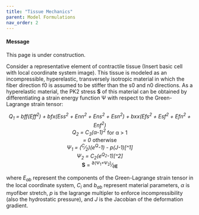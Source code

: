 ```yaml
---
title: "Tissue Mechanics"
parent: Model Formulations
nav_order: 2
---
```


<div class="notice--info">
  <h4>Message</h4>
  <p>This page is under  construction.</p>
</div>

Consider a representative element of contractile tissue (Insert basic cell with local coordinate system image).
This tissue is modeled as an incompressible, hyperelastic, transversely isotropic material in which the fiber direction f0 is assumed to be stiffer than the s0 and n0 directions. As a hyperelastic material, the PK2 stress   **S** of this material can be obtained by differentiating a strain energy function &Psi; with respect to the Green-Lagrange strain tensor:  

<center><i>Q<sub>1</sub> = bff(Eff<sup>2</sup>) + bfx(Ess<sup>2</sup> + Enn<sup>2</sup> + Ens<sup>2</sup> + Esn<sup>2</sup>) + bxx(Efs<sup>2</sup> + Esf<sup>2</sup> + Efn<sup>2</sup> + Enf<sup>2</sup>)</i></center>  

<center><i>Q<sub>2</sub> = C<sub>3</sub>(&alpha;-1)<sup>2</sup></i> for &alpha; > 1</center>  

<center><i> = 0 </i>otherwise</center>  

<center><i>&Psi;<sub>1</sub> = (<sup>C</sup>&frasl;<sub>2</sub>)(e<sup>Q</sup>-1) - p(J-1)[^1]</i></center> 

<center><i>&Psi;<sub>2</sub> = C<sub>2</sub>(e<sup>Q<sub>2</sub></sup>-1)[^2]</i></center>  

<center> <b>S</b> = <sup>&part;(&Psi;<sub>1</sub>+&Psi;<sub>2</sub>)</sup>&frasl;<sub>&part;<b>E</b></sub></center>  

where <i>E<sub>ab</sub></i> represent the components of the Green-Lagrange strain tensor in the local coordinate system, <i>C<sub>i</sub></i> and <i>b<sub>ab</sub></i> represent material parameters, <i>&alpha;</i> is myofiber stretch, <i>p</i> is the lagrange multipler to enforce incompressibility (also the hydrostatic pressure), and <i>J</i> is the Jacobian of the deformation gradient.  

[^1]:Guccione, Julius M, Costa, Kevin D, and McCulloch, Andrew D. "Finite Element Stress Analysis of Left Ventricular Mechanics in the Beating Dog Heart." Journal of Biomechanics 28.10 (1995): 1167-177. Web.  

[^2]:Xi C, Kassab GS, Lee LC. Microstructure-based finite element model of left ventricle passive inflation. Acta Biomater. 2019 May;90:241-253. doi: 10.1016/j.actbio.2019.04.016. Epub 2019 Apr 11. PMID: 30980939; PMCID: PMC6677579.
